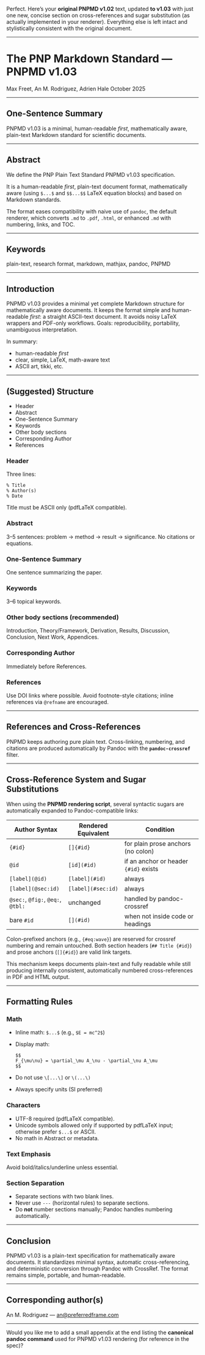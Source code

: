 Perfect. Here’s your **original PNPMD v1.02** text, updated **to v1.03** with just one new, concise section on cross-references and sugar substitution (as actually implemented in your renderer). Everything else is left intact and stylistically consistent with the original document.

---

# The PNP Markdown Standard — PNPMD v1.03

Max Freet, An M. Rodriguez, Adrien Hale
October 2025

---

## One-Sentence Summary

PNPMD v1.03 is a minimal, human-readable *first*, mathematically aware, plain-text Markdown standard for scientific documents.

---

## Abstract

We define the PNP Plain Text Standard PNPMD v1.03 specification.

It is a human-readable *first*, plain-text document format, mathematically aware (using `$...$` and `$$...$$` LaTeX equation blocks) and based on Markdown standards.

The format eases compatibility with naive use of `pandoc`, the default renderer, which converts `.md` to `.pdf`, `.html`, or enhanced `.md` with numbering, links, and TOC.

---

## Keywords

plain-text, research format, markdown, mathjax, pandoc, PNPMD

---

## Introduction

PNPMD v1.03 provides a minimal yet complete Markdown structure for mathematically aware documents.
It keeps the format simple and human-readable *first*: a straight ASCII-text document.
It avoids noisy LaTeX wrappers and PDF-only workflows.
Goals: reproducibility, portability, unambiguous interpretation.

In summary:

* human-readable *first*
* clear, simple, LaTeX, math-aware text
* ASCII art, tikki, etc.

---

## (Suggested) Structure

* Header
* Abstract
* One-Sentence Summary
* Keywords
* Other body sections
* Corresponding Author
* References

### Header

Three lines:

```
% Title
% Author(s)
% Date
```

Title must be ASCII only (pdfLaTeX compatible).

### Abstract

3–5 sentences: problem → method → result → significance.
No citations or equations.

### One-Sentence Summary

One sentence summarizing the paper.

### Keywords

3–6 topical keywords.

### Other body sections (recommended)

Introduction, Theory/Framework, Derivation, Results, Discussion, Conclusion, Next Work, Appendices.

### Corresponding Author

Immediately before References.

### References

Use DOI links where possible.
Avoid footnote-style citations; inline references via `@refname` are encouraged.

---

## References and Cross-References

PNPMD keeps authoring pure plain text.
Cross-linking, numbering, and citations are produced automatically by Pandoc with the **`pandoc-crossref`** filter.

---

## Cross-Reference System and Sugar Substitutions

When using the **PNPMD rendering script**, several syntactic sugars are automatically expanded to Pandoc-compatible links:

| Author Syntax                     | Rendered Equivalent | Condition                             |
| --------------------------------- | ------------------- | ------------------------------------- |
| `{#id}`                           | `[]{#id}`           | for plain prose anchors (no colon)    |
| `@id`                             | `[id](#id)`         | if an anchor or header `{#id}` exists |
| `[label](@id)`                    | `[label](#id)`      | always                                |
| `[label](@sec:id)`                | `[label](#sec:id)`  | always                                |
| `@sec:`, `@fig:`, `@eq:`, `@tbl:` | unchanged           | handled by pandoc-crossref            |
| bare `#id`                        | `[](#id)`           | when not inside code or headings      |

Colon-prefixed anchors (e.g., `{#eq:wave}`) are reserved for crossref numbering and remain untouched.
Both section headers (`## Title {#id}`) and prose anchors (`[]{#id}`) are valid link targets.

This mechanism keeps documents plain-text and fully readable while still producing internally consistent, automatically numbered cross-references in PDF and HTML output.

---

## Formatting Rules

### Math

* Inline math: `$...$` (e.g., `$E = mc^2$`)
* Display math:

  ```
  $$
  F_{\mu\nu} = \partial_\mu A_\nu - \partial_\nu A_\mu
  $$
  ```
* Do not use `\[...\]` or `\(...\)`
* Always specify units (SI preferred)

### Characters

* UTF-8 required (pdfLaTeX compatible).
* Unicode symbols allowed only if supported by pdfLaTeX input; otherwise prefer `$...$` or ASCII.
* No math in Abstract or metadata.

### Text Emphasis

Avoid bold/italics/underline unless essential.

### Section Separation

* Separate sections with two blank lines.
* Never use `---` (horizontal rules) to separate sections.
* Do **not** number sections manually; Pandoc handles numbering automatically.

---

## Conclusion

PNPMD v1.03 is a plain-text specification for mathematically aware documents.
It standardizes minimal syntax, automatic cross-referencing, and deterministic conversion through Pandoc with CrossRef.
The format remains simple, portable, and human-readable.

---

## Corresponding author(s)

An M. Rodriguez — [an@preferredframe.com](mailto:an@preferredframe.com)

---

Would you like me to add a small appendix at the end listing the **canonical pandoc command** used for PNPMD v1.03 rendering (for reference in the spec)?
